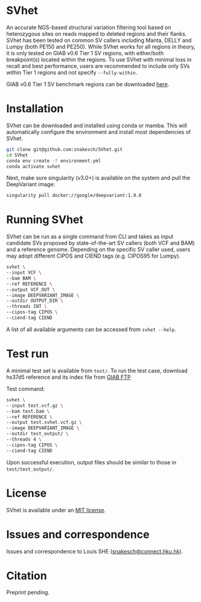 # SVhet

An accurate NGS-based structural variation filtering tool based on heterozygous sites on reads mapped to deleted regions and their flanks. SVhet has been tested on common SV callers including Manta, DELLY and Lumpy (both PE150 and PE250). While SVhet works for all regions in theory, it is only tested on GIAB v0.6 Tier 1 SV regions, with either/both breakpoint(s) located within the regions. To use SVhet with minimal loss in recall and best performance, users are recommended to include only SVs within Tier 1 regions and not specify `--fully-within`.

GIAB v0.6 Tier 1 SV benchmark regions can be downloaded [here](https://ftp-trace.ncbi.nlm.nih.gov/ReferenceSamples/giab/release/AshkenazimTrio/HG002_NA24385_son/NIST_SV_v0.6/HG002_SVs_Tier1_v0.6.bed).

# Installation

SVhet can be downloaded and installed using conda or mamba. This will automatically configure the environment and install most dependencies of SVhet.

```bash
git clone git@github.com:snakesch/SVhet.git
cd SVhet
conda env create -f environment.yml
conda activate svhet
```

Next, make sure singularity (v3.0+) is available on the system and pull the DeepVariant image:

```bash
singularity pull docker://google/deepvariant:1.9.0
```

# Running SVhet

SVhet can be run as a single command from CLI and takes as input candidate SVs proposed by state-of-the-art SV callers (both VCF and BAM) and a reference genome. Depending on the specific SV caller used, users may adopt different CIPOS and CIEND tags (e.g. CIPOS95 for Lumpy).

```bash
svhet \
--input VCF \
--bam BAM \
--ref REFERENCE \
--output VCF_OUT \
--image DEEPVARIANT_IMAGE \
--outdir OUTPUT_DIR \
--threads INT \
--cipos-tag CIPOS \
--ciend-tag CIEND
```

A list of all available arguments can be accessed from `svhet --help`.

# Test run

A minimal test set is available from `test/`. To run the test case, download hs37d5 reference and its index file from [GIAB FTP](https://ftp-trace.ncbi.nlm.nih.gov/ReferenceSamples/giab/release/references/GRCh37/)

Test command:
```bash
svhet \
--input test.vcf.gz \
--bam test.bam \
--ref REFERENCE \
--output test.svhet.vcf.gz \
--image DEEPVARIANT_IMAGE \
--outdir test_output/ \
--threads 4 \
--cipos-tag CIPOS \
--ciend-tag CIEND
```

Upon successful execution, output files should be similar to those in `test/test_output/`.

# License

SVhet is available under an [MIT license](LICENSE).

# Issues and correspondence

Issues and correspondence to Louis SHE (snakesch@connect.hku.hk).

# Citation

Preprint pending.
